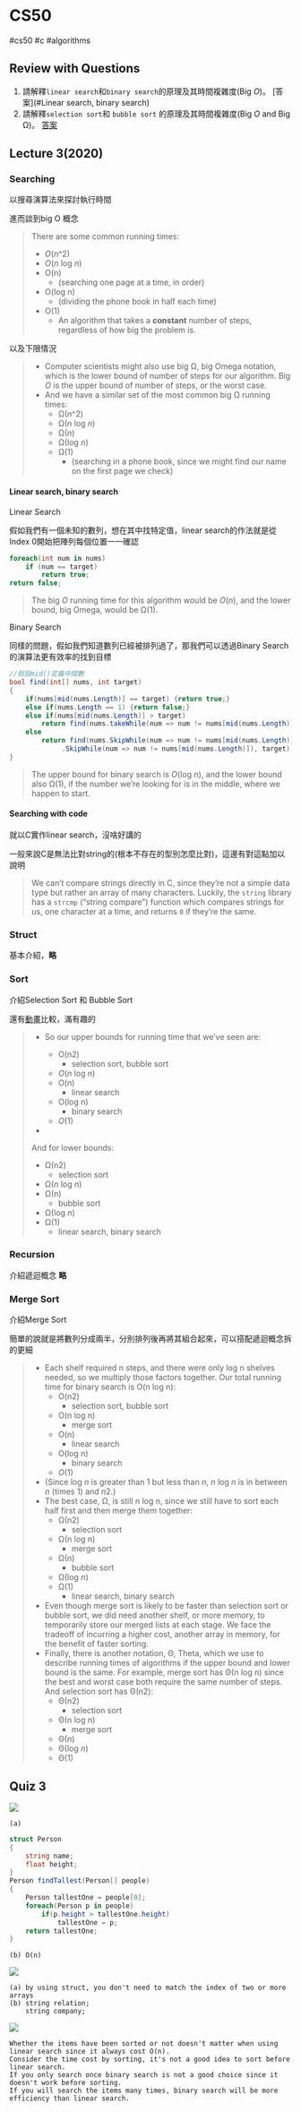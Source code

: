 # CS50

#cs50 #c #algorithms

## Review with Questions

1. 請解釋`linear search`和`binary search`的原理及其時間複雜度(Big *O*)。 [答案](#Linear search, binary search)
2. 請解釋`selection sort`和 `bubble sort` 的原理及其時間複雜度(Big *O* and Big Ω)。 [答案](#Sort)

## Lecture 3(2020)

### Searching

以搜尋演算法來探討執行時間

進而談到big O 概念

> There are some common running times:
>
> - *O*(*n*^2)
> - *O*(*n* log *n*)
> - O(n)
>   - (searching one page at a time, in order)
> - O(log n)
>   - (dividing the phone book in half each time)
> - O(1)
>   - An algorithm that takes a **constant** number of steps, regardless of how big the problem is.

以及下限情況

> - Computer scientists might also use big Ω, big Omega notation, which is the lower bound of number of steps for our algorithm. Big *O* is the upper bound of number of steps, or the worst case.
> - And we have a similar set of the most common big Ω running times:
>   - Ω(*n*^2)
>   - Ω(*n* log *n*)
>   - Ω(*n*)
>   - Ω(log *n*)
>   - Ω(1)
>     - (searching in a phone book, since we might find our name on the first page we check)

#### Linear search, binary search

Linear Search

假如我們有一個未知的數列，想在其中找特定值，linear search的作法就是從Index 0開始把陣列每個位置一一確認

```C#
foreach(int num in nums)
    if (num == target)
        return true;
return false;
```

> The big *O* running time for this algorithm would be *O*(*n*), and the lower bound, big Omega, would be Ω(1).



Binary Search

同樣的問題，假如我們知道數列已經被排列過了，那我們可以透過Binary Search的演算法更有效率的找到目標

```C#
//假設mid()定義中間數
bool find(int[] nums, int target)
{
    if(nums[mid(nums.Length)] == target) {return true;}
    else if(nums.Length == 1) {return false;}
    else if(nums[mid(nums.Length)] > target)
        return find(nums.takeWhile(num => num != nums[mid(nums.Length)]), target);
    else
        return find(nums.SkipWhile(num => num != nums[mid(nums.Length)])
             .SkipWhile(num => num != nums[mid(nums.Length)]), target);
}
```

> The upper bound for binary search is *O*(log *n*), and the lower bound also Ω(1), if the number we’re looking for is in the middle, where we happen to start.



#### Searching with code

就以C實作linear search，沒啥好講的

一般來說C是無法比對string的(根本不存在的型別怎麼比對)，這邊有對這點加以說明

> We can’t compare strings directly in C, since they’re not a simple data type but rather an array of many characters. Luckily, the `string` library has a `strcmp` (“string compare”) function which compares strings for us, one character at a time, and returns `0` if they’re the same.



### Struct

基本介紹，**略**

### Sort

介紹Selection Sort 和 Bubble Sort

還有[動畫](https://www.cs.usfca.edu/~galles/visualization/ComparisonSort.html)比較，滿有趣的



> - So our upper bounds for running time that we’ve seen are:
>
>   - O(n2)
>     - selection sort, bubble sort
>   - *O*(*n* log *n*)
>   - O(n)
>     - linear search
>   - O(log n)
>     - binary search
>   - *O*(1)
>
> - 
>
>   And for lower bounds:
>
>   - Ω(n2)
>     - selection sort
>   - Ω(*n* log *n*)
>   - Ω(n)
>     - bubble sort
>   - Ω(log *n*)
>   - Ω(1)
>     - linear search, binary search

### Recursion

介紹遞迴概念 **略**

### Merge Sort

介紹Merge Sort

簡單的說就是將數列分成兩半，分別排列後再將其組合起來，可以搭配遞迴概念拆的更細

> - Each shelf required n steps, and there were only log n shelves needed, so we multiply those factors together. Our total running time for binary search is O(n log n):
>   - O(n2)
>     - selection sort, bubble sort
>   - O(n log n)
>     - merge sort
>   - O(n)
>     - linear search
>   - O(log n)
>     - binary search
>   - *O*(1)
> - (Since log *n* is greater than 1 but less than *n*, *n* log *n* is in between *n* (times 1) and *n*2.)
> - The best case, Ω, is still n log n, since we still have to sort each half first and then merge them together:
>   - Ω(n2)
>     - selection sort
>   - Ω(n log n)
>     - merge sort
>   - Ω(n)
>     - bubble sort
>   - Ω(log *n*)
>   - Ω(1)
>     - linear search, binary search
> - Even though merge sort is likely to be faster than selection sort or bubble sort, we did need another shelf, or more memory, to temporarily store our merged lists at each stage. We face the tradeoff of incurring a higher cost, another array in memory, for the benefit of faster sorting.
> - Finally, there is another notation, Θ, Theta, which we use to describe running times of algorithms if the upper bound and lower bound is the same. For example, merge sort has Θ(n log n) since the best and worst case both require the same number of steps. And selection sort has Θ(n2):
>   - Θ(n2)
>     - selection sort
>   - Θ(n log n)
>     - merge sort
>   - Θ(*n*)
>   - Θ(log *n*)
>   - Θ(1)

## Quiz 3

![](https://i.imgur.com/GRc1DAI.png)

```Ans
(a)
```

```C#
struct Person
{
    string name;
    float height;
}
Person findTallest(Person[] people)
{
    Person tallestOne = people[0];
    foreach(Person p in people)
        if(p.height > tallestOne.height)
            tallestOne = p;
    return tallestOne;
}
```

```Ans
(b) O(n)
```



![](https://i.imgur.com/wmhKf3U.png)

```Ans
(a) by using struct, you don't need to match the index of two or more arrays
(b) string relation;
	string company;
```



![](https://i.imgur.com/R3vnjaw.png)

```Ans
Whether the items have been sorted or not doesn't matter when using linear search since it always cost O(n).
Consider the time cost by sorting, it's not a good idea to sort before linear search.
If you only search once binary search is not a good choice since it doesn't work before sorting.
If you will search the items many times, binary search will be more efficiency than linear search.
```